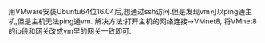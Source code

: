 用VMware安装Ubuntu64位16.04后,想通过ssh访问.但是发现vm可以ping通主机,但是主机无法ping通vm.
解决方法:打开主机的网络连接->VMnet8, 将VMnet8的ip段和网关改成vm里的网关一致即可.
